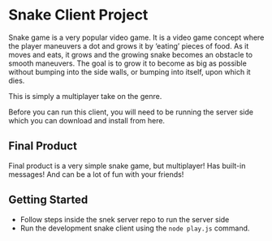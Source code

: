 # Snake Client Project

Snake game is a very popular video game. It is a video game concept where the player maneuvers a dot and grows it by ‘eating’ pieces of food. As it moves and eats, it grows and the growing snake becomes an obstacle to smooth maneuvers. The goal is to grow it to become as big as possible without bumping into the side walls, or bumping into itself, upon which it dies.

This is simply a multiplayer take on the genre.

Before you can run this client, you will need to be running the server side which you can download and install from here. 

## Final Product

Final product is a very simple snake game, but multiplayer! Has built-in messages! And can be a lot of fun with your friends!


## Getting Started

- Follow steps inside the snek server repo to run the server side
- Run the development snake client using the `node play.js` command.
